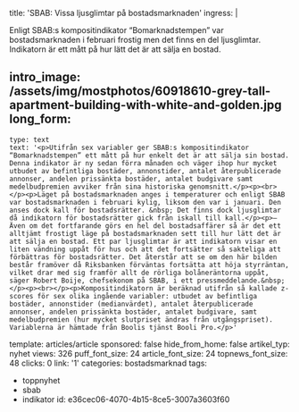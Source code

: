 title: 'SBAB: Vissa ljusglimtar på bostadsmarknaden'
ingress: |
  <p>Enligt SBAB:s kompositindikator “Bomarknadstempen” var bostadsmarknaden i februari frostig men det finns en del ljusglimtar. Indikatorn är ett mått på hur lätt det är att sälja en bostad.
  </p>
  
intro_image: /assets/img/mostphotos/60918610-grey-tall-apartment-building-with-white-and-golden.jpg
long_form:
  -
    type: text
    text: '<p>Utifrån sex variabler ger SBAB:s kompositindikator “Bomarknadstempen” ett mått på hur enkelt det är att sälja sin bostad. Denna indikator är ny sedan förra månaden och väger ihop hur mycket utbudet av befintliga bostäder, annonstider, antalet återpublicerade annonser, andelen prissänkta bostäder, antalet budgivare samt medelbudpremien avviker från sina historiska genomsnitt.</p><p><br></p><p>Läget på bostadsmarknaden anges i temperaturer och enligt SBAB var bostadsmarknaden i februari kylig, liksom den var i januari. Den anses dock kall för bostadsrätter. &nbsp; Det finns dock ljusglimtar då indikatorn för bostadsrätter gick från iskall till kall.</p><p>– Även om det fortfarande görs en hel del bostadsaffärer så är det ett alltjämt frostigt läge på bostadsmarknaden sett till hur lätt det är att sälja en bostad. Ett par ljusglimtar är att indikatorn visar en liten vändning uppåt för hus och att det fortsätter så sakteliga att förbättras för bostadsrätter. Det återstår att se om den här bilden består framöver då Riksbanken förväntas fortsätta att höja styrräntan, vilket drar med sig framför allt de rörliga bolåneräntorna uppåt, säger Robert Boije, chefsekonom på SBAB, i ett pressmeddelande.&nbsp;</p><p><br></p><p>Kompositindikatorn är beräknad utifrån så kallade z-scores för sex olika ingående variabler: utbudet av befintliga bostäder, annonstider (medianvärdet), antalet återpublicerade annonser, andelen prissänkta bostäder, antalet budgivare, samt medelbudpremien (hur mycket slutpriset ändras från utgångspriset). Variablerna är hämtade från Boolis tjänst Booli Pro.</p>'
template: articles/article
sponsored: false
hide_from_home: false
artikel_typ: nyhet
views: 326
puff_font_size: 24
article_font_size: 24
topnews_font_size: 48
clicks: 0
link: '1'
categories: bostadsmarknad
tags:
  - toppnyhet
  - sbab
  - indikator
id: e36cec06-4070-4b15-8ce5-3007a3603f60
